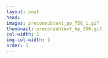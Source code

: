 ```yaml
---
layout: post
head: 
images: preconsubtext_pp_756_1.gif
thumbnail: preconsubtext_hp_350.gif
col-width: 1
img-col-width: 1
order: 3
---
```

